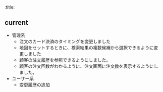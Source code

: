 :title:

## current

- 管理系
  - 注文のカード決済のタイミングを変更しました
  - 地図をセットするときに、検索結果の複数候補から選択できるように変更しました
  - 顧客の注文履歴を参照できるようにしました。
  - 顧客の注文回数がわかるように、注文画面に注文数を表示するようにしました。
- ユーザー系
  - 変更履歴の追加
